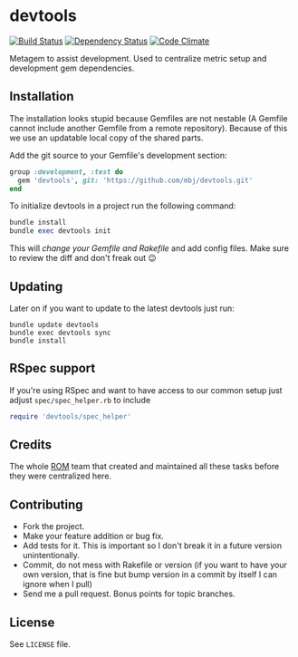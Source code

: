 # devtools

[![Build Status](https://secure.travis-ci.org/mbj/devtools.png?branch=master)](http://travis-ci.org/mbj/devtools)
[![Dependency Status](https://gemnasium.com/mbj/devtools.png)](https://gemnasium.com/mbj/devtools)
[![Code Climate](https://codeclimate.com/github/datamapper/devtools.png)](https://codeclimate.com/github/datamapper/devtools)
<!-- [![Code Climate](https://codeclimate.com/github/mbj/devtools.png)](https://codeclimate.com/github/mbj/devtools) -->

Metagem to assist development.
Used to centralize metric setup and development gem dependencies.

## Installation

The installation looks stupid because Gemfiles are not nestable (A Gemfile cannot
include another Gemfile from a remote repository). Because of this we use an
updatable local copy of the shared parts.

Add the git source to your Gemfile's development section:

```ruby
group :development, :test do
  gem 'devtools', git: 'https://github.com/mbj/devtools.git'
end
```

To initialize devtools in a project run the following command:

```ruby
bundle install
bundle exec devtools init
```

This will *change your Gemfile and Rakefile* and add config files. Make sure to
review the diff and don't freak out :wink:

## Updating

Later on if you want to update to the latest devtools just run:

```
bundle update devtools
bundle exec devtools sync
bundle install
```

## RSpec support

If you're using RSpec and want to have access to our common setup just adjust
`spec/spec_helper.rb` to include

```ruby
require 'devtools/spec_helper'
```

## Credits

The whole [ROM](https://github.com/rom-rb) team that created and maintained all
these tasks before they were centralized here.

## Contributing

* Fork the project.
* Make your feature addition or bug fix.
* Add tests for it. This is important so I don't break it in a
  future version unintentionally.
* Commit, do not mess with Rakefile or version
  (if you want to have your own version, that is fine but bump version in a commit by itself I can ignore when I pull)
* Send me a pull request. Bonus points for topic branches.

## License

See `LICENSE` file.
